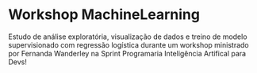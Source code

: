 # Workshop MachineLearning

Estudo de análise exploratória, visualização de dados e treino de modelo supervisionado com regressão logística durante um workshop ministrado por Fernanda Wanderley na Sprint Programaria Inteligência Artifical para Devs!
